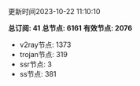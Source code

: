 更新时间2023-10-22 11:10:10

**总订阅: 41**
**总节点: 6161**
**有效节点: 2076**
- v2ray节点: 1373
- trojan节点: 319
- ssr节点: 3
- ss节点: 381
